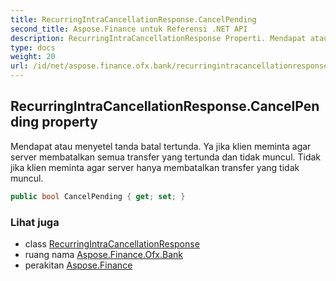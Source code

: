 ```yaml
---
title: RecurringIntraCancellationResponse.CancelPending
second_title: Aspose.Finance untuk Referensi .NET API
description: RecurringIntraCancellationResponse Properti. Mendapat atau menyetel tanda batal tertunda. Ya jika klien meminta agar server membatalkan semua transfer yang tertunda dan tidak muncul. Tidak jika klien meminta agar server hanya membatalkan transfer yang tidak muncul.
type: docs
weight: 20
url: /id/net/aspose.finance.ofx.bank/recurringintracancellationresponse/cancelpending/
---
```

## RecurringIntraCancellationResponse.CancelPending property

Mendapat atau menyetel tanda batal tertunda. Ya jika klien meminta agar server membatalkan semua transfer yang tertunda dan tidak muncul. Tidak jika klien meminta agar server hanya membatalkan transfer yang tidak muncul.

```csharp
public bool CancelPending { get; set; }
```

### Lihat juga

* class [RecurringIntraCancellationResponse](../)
* ruang nama [Aspose.Finance.Ofx.Bank](../../recurringintracancellationresponse/)
* perakitan [Aspose.Finance](../../../)


